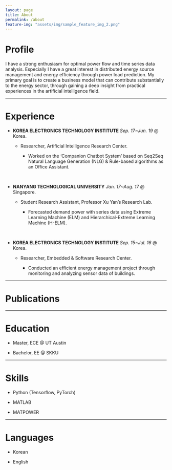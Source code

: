```yaml
---
layout: page
title: About
permalink: /about
feature-img: "assets/img/sample_feature_img_2.png"
---
```


# Profile

I have a strong enthusiasm for optimal power flow and time series data analysis. Especially I have a great interest in distributed energy source management and energy efficiency through power load prediction.
My primary goal is to create a business model that can contribute substantially to the energy sector, through gaining a deep insight from practical experiences in the artificial intelligence field.

---

# Experience

- **KOREA ELECTRONICS TECHNOLOGY INSTITUTE**  *Sep. 17~Jun. 19*  @ Korea.

  - Researcher, Artificial Intelligence Research Center.

    - Worked on the ‘Companion Chatbot System’ based on Seq2Seq Natural Language Generation (NLG) & Rule-based algorithms as an Office Assistant.

<br/>


- **NANYANG TECHNOLOGICAL UNIVERSITY**  *Jan. 17~Aug. 17*  @ Singapore.

  - Student Research Assistant, Professor Xu Yan’s Research Lab.

    - Forecasted demand power with series data using Extreme Learning Machine (ELM) and Hierarchical-Extreme Learning Machine (H-ELM).

<br/>

- **KOREA ELECTRONICS TECHNOLOGY INSTITUTE**  *Sep. 15~Jul. 16*  @ Korea.

  - Researcher, Embedded & Software Research Center.

    - Conducted an efficient energy management project through monitoring and analyzing sensor data of buildings.

---

# Publications

---

# Education

- Master, ECE @ UT Austin

- Bachelor, EE @ SKKU

---

# Skills

- Python (Tensorflow, PyTorch)

- MATLAB

- MATPOWER

---

# Languages

- Korean

- English